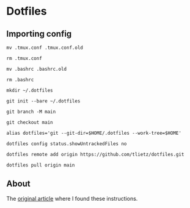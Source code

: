 # Dotfiles

## Importing config

```terminal
mv .tmux.conf .tmux.conf.old

rm .tmux.conf

mv .bashrc .bashrc.old

rm .bashrc

mkdir ~/.dotfiles

git init --bare ~/.dotfiles

git branch -M main

git checkout main

alias dotfiles='git --git-dir=$HOME/.dotfiles --work-tree=$HOME'

dotfiles config status.showUntrackedFiles no

dotfiles remote add origin https://github.com/tlietz/dotfiles.git

dotfiles pull origin main
```

## About 
The [original article](https://martijnvos.dev/using-a-bare-git-repository-to-store-linux-dotfiles/) where I found these instructions.

